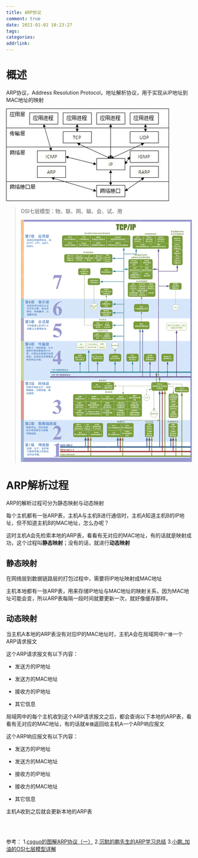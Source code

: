 ```yaml
---
title: ARP协议
comment: true
date: 2021-01-02 10:23:27
tags:
categories:
addrlink:
---
```



# 概述

ARP协议，Address Resolution Protocol，地址解析协议，用于实现从IP地址到MAC地址的映射

![img](./ARP协议/1.jpg)

> OSI七层模型：物、联、网、输、会、试、用
>
> ![img](./ARP协议/2.png)



# ARP解析过程

ARP的解析过程可分为静态映射与动态映射

每个主机都有一张ARP表，主机A与主机B进行通信时，主机A知道主机B的IP地址，但不知道主机B的MAC地址，怎么办呢？

这时主机A会先检索本地的ARP表，看看有无对应的MAC地址，有的话就是映射成功，这个过程叫**静态映射**；没有的话，就进行**动态映射**




## 静态映射

在网络层到数据链路层的打包过程中，需要将IP地址映射成MAC地址

主机本地都有一张ARP表，用来存储IP地址与MAC地址的映射关系，因为MAC地址可能会变，所以ARP表每隔一段时间就要更新一次，就好像缓存那样。



## 动态映射

当主机A本地的ARP表没有对应IP的MAC地址时，主机A会在局域网中`广播`一个ARP请求报文

这个ARP请求报文有以下内容：

- 发送方的IP地址
  
- 发送方的MAC地址
  
- 接收方的IP地址
  
- 其它信息

局域网中的每个主机收到这个ARP请求报文之后，都会查询以下本地的ARP表，看看有无对应的MAC地址，有的话就`单播`返回给主机A一个ARP响应报文

这个ARP响应报文有以下内容：

- 发送方的IP地址
  
- 发送方的MAC地址
  
- 接收方的IP地址
  
- 接收方的MAC地址
  
- 其它信息

主机A收到之后就会更新本地的ARP表


<br/>

<br/>

参考：
1.[csguo的图解ARP协议（一）](https://www.cnblogs.com/csguo/p/7527303.html)
2.[沉默的鹏先生的ARP学习总结](https://blog.csdn.net/ever_peng/article/details/80008638)
3.[小鹏_加油的OSI七层模型详解](https://blog.csdn.net/yaopeng_2005/article/details/7064869)





























